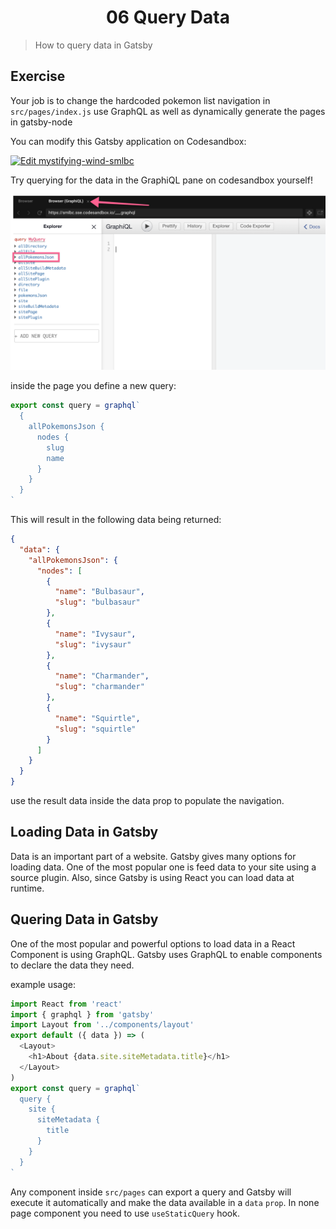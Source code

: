 <h1 align="center">06 Query Data</h1>

> How to query data in Gatsby

## Exercise

Your job is to change the hardcoded pokemon list navigation in `src/pages/index.js` use GraphQL as well as dynamically generate the pages in gatsby-node

You can modify this Gatsby application on Codesandbox:

[![Edit mystifying-wind-smlbc](https://codesandbox.io/static/img/play-codesandbox.svg)](https://codesandbox.io/s/mystifying-wind-smlbc?fontsize=14&hidenavigation=1&theme=dark)

Try querying for the data in the GraphiQL pane on codesandbox yourself!

![graphiql in codesandbox](./graphiql.png)

inside the page you define a new query:

```js
export const query = graphql`
  {
    allPokemonsJson {
      nodes {
        slug
        name
      }
    }
  }
`
```

This will result in the following data being returned: 

```json
{
  "data": {
    "allPokemonsJson": {
      "nodes": [
        {
          "name": "Bulbasaur",
          "slug": "bulbasaur"
        },
        {
          "name": "Ivysaur",
          "slug": "ivysaur"
        },
        {
          "name": "Charmander",
          "slug": "charmander"
        },
        {
          "name": "Squirtle",
          "slug": "squirtle"
        }
      ]
    }
  }
}
```

use the result data inside the data prop to populate the navigation.

## Loading Data in Gatsby

Data is an important part of a website. Gatsby gives many options for loading data. One of the most popular one is feed data to your site using a source plugin. Also, since Gatsby is using React you can load data at runtime.

## Quering Data in Gatsby

One of the most popular and powerful options to load data in a React Component is using GraphQL.
Gatsby uses GraphQL to enable components to declare the data they need.

example usage:

```js
import React from 'react'
import { graphql } from 'gatsby'
import Layout from '../components/layout'
export default ({ data }) => (
  <Layout>
    <h1>About {data.site.siteMetadata.title}</h1>
  </Layout>
)
export const query = graphql`
  query {
    site {
      siteMetadata {
        title
      }
    }
  }
`
```

Any component inside `src/pages` can export a query and Gatsby will execute it automatically
and make the data available in a `data` `prop`.
In none page component you need to use `useStaticQuery` hook.


